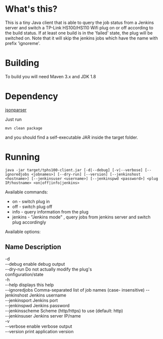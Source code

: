 # What's this?

This is a tiny Java client that is able to query the job status from a Jenkins server and switch a TP-Link HS100/HS110 Wifi plug on or off according to the build status. If at least one build is in the 'failed' state, the plug will be switched on.
Note that it will skip the jenkins jobs which have the name with prefix 'ignoreme'.

# Building

To build you will need Maven 3.x and JDK 1.8

# Dependency
[jsonparser](https://github.com/toby1984/jsonparser)

Just run
```
mvn clean package
```
and you should find a self-executable JAR inside the target folder.

# Running

```
java -jar target/tphs100-client.jar [-d|--debug] [-v|--verbose] [--ignoredjobs <jobnames>] [--dry-run] [--version] [--jenkinshost <hostname>] [--jenkinsuser <username>] [--jenkinspwd <password>] <plug IP/hostname> <on|off|info|jenkins>
```
Available commands:
* on - switch plug in
* off - switch plug off
* info - query information from the plug
* jenkins - "Jenkins mode" , query jobs from jenkins server and switch plug accordingly

Available options:

Name           Description           
------
-d                                                   
--debug          enable debug output                 
--dry-run        Do not actually modify the plug's   
                   configuration/state               
-h                                                   
--help           displays this help    
--ignoredjobs    Comma-separated list of job names (case-
insensitive)
--jenkinshost    Jenkins username                    
--jenkinsport    Jenkins port                        
--jenkinspwd     Jenkins password                    
--jenkinsscheme  Scheme (http/https) to use (default:
                   http)                             
--jenkinsuser    Jenkins server IP/name              
-v                                                   
--verbose        enable verbose output               
--version        print application version 

